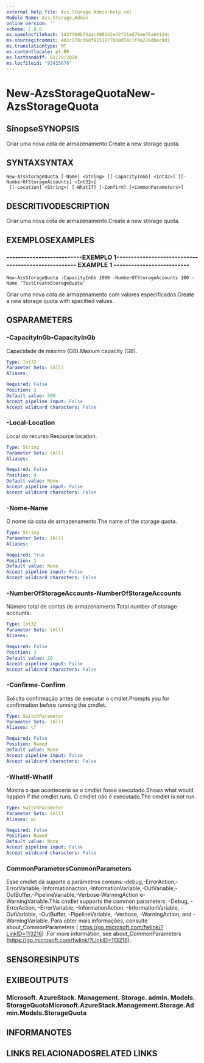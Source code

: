 ```yaml
---
external help file: Azs.Storage.Admin-help.xml
Module Name: Azs.Storage.Admin
online version: ''
schema: 2.0.0
ms.openlocfilehash: 143f368b73aac490242e42f21ed76ee76ab012dc
ms.sourcegitcommit: 4d2c178cd6df9151877b08d54c1f4a228dbec9d1
ms.translationtype: MT
ms.contentlocale: pt-BR
ms.lasthandoff: 01/29/2020
ms.locfileid: "93425876"
---
```

# <span data-ttu-id="f8720-101">New-AzsStorageQuota</span><span class="sxs-lookup"><span data-stu-id="f8720-101">New-AzsStorageQuota</span></span>

## <span data-ttu-id="f8720-102">Sinopse</span><span class="sxs-lookup"><span data-stu-id="f8720-102">SYNOPSIS</span></span>
<span data-ttu-id="f8720-103">Criar uma nova cota de armazenamento.</span><span class="sxs-lookup"><span data-stu-id="f8720-103">Create a new storage quota.</span></span>

## <span data-ttu-id="f8720-104">SYNTAX</span><span class="sxs-lookup"><span data-stu-id="f8720-104">SYNTAX</span></span>

```
New-AzsStorageQuota [-Name] <String> [[-CapacityInGb] <Int32>] [[-NumberOfStorageAccounts] <Int32>]
 [[-Location] <String>] [-WhatIf] [-Confirm] [<CommonParameters>]
```

## <span data-ttu-id="f8720-105">DESCRITIVO</span><span class="sxs-lookup"><span data-stu-id="f8720-105">DESCRIPTION</span></span>
<span data-ttu-id="f8720-106">Criar uma nova cota de armazenamento.</span><span class="sxs-lookup"><span data-stu-id="f8720-106">Create a new storage quota.</span></span>

## <span data-ttu-id="f8720-107">EXEMPLOS</span><span class="sxs-lookup"><span data-stu-id="f8720-107">EXAMPLES</span></span>

### <span data-ttu-id="f8720-108">--------------------------EXEMPLO 1--------------------------</span><span class="sxs-lookup"><span data-stu-id="f8720-108">-------------------------- EXAMPLE 1 --------------------------</span></span>
```
New-AzsStorageQuota -CapacityInGb 1000 -NumberOfStorageAccounts 100 -Name 'TestCreateStorageQuota'
```

<span data-ttu-id="f8720-109">Criar uma nova cota de armazenamento com valores especificados.</span><span class="sxs-lookup"><span data-stu-id="f8720-109">Create a new storage quota with specified values.</span></span>

## <span data-ttu-id="f8720-110">OS</span><span class="sxs-lookup"><span data-stu-id="f8720-110">PARAMETERS</span></span>

### <span data-ttu-id="f8720-111">-CapacityInGb</span><span class="sxs-lookup"><span data-stu-id="f8720-111">-CapacityInGb</span></span>
<span data-ttu-id="f8720-112">Capacidade de máximo (GB).</span><span class="sxs-lookup"><span data-stu-id="f8720-112">Maxium capacity (GB).</span></span>

```yaml
Type: Int32
Parameter Sets: (All)
Aliases: 

Required: False
Position: 2
Default value: 500
Accept pipeline input: False
Accept wildcard characters: False
```

### <span data-ttu-id="f8720-113">-Local</span><span class="sxs-lookup"><span data-stu-id="f8720-113">-Location</span></span>
<span data-ttu-id="f8720-114">Local do recurso.</span><span class="sxs-lookup"><span data-stu-id="f8720-114">Resource location.</span></span>

```yaml
Type: String
Parameter Sets: (All)
Aliases: 

Required: False
Position: 4
Default value: None
Accept pipeline input: False
Accept wildcard characters: False
```

### <span data-ttu-id="f8720-115">-Nome</span><span class="sxs-lookup"><span data-stu-id="f8720-115">-Name</span></span>
<span data-ttu-id="f8720-116">O nome da cota de armazenamento.</span><span class="sxs-lookup"><span data-stu-id="f8720-116">The name of the storage quota.</span></span>

```yaml
Type: String
Parameter Sets: (All)
Aliases: 

Required: True
Position: 1
Default value: None
Accept pipeline input: False
Accept wildcard characters: False
```

### <span data-ttu-id="f8720-117">-NumberOfStorageAccounts</span><span class="sxs-lookup"><span data-stu-id="f8720-117">-NumberOfStorageAccounts</span></span>
<span data-ttu-id="f8720-118">Número total de contas de armazenamento.</span><span class="sxs-lookup"><span data-stu-id="f8720-118">Total number of storage accounts.</span></span>

```yaml
Type: Int32
Parameter Sets: (All)
Aliases: 

Required: False
Position: 3
Default value: 20
Accept pipeline input: False
Accept wildcard characters: False
```

### <span data-ttu-id="f8720-119">-Confirme</span><span class="sxs-lookup"><span data-stu-id="f8720-119">-Confirm</span></span>
<span data-ttu-id="f8720-120">Solicita confirmação antes de executar o cmdlet.</span><span class="sxs-lookup"><span data-stu-id="f8720-120">Prompts you for confirmation before running the cmdlet.</span></span>

```yaml
Type: SwitchParameter
Parameter Sets: (All)
Aliases: cf

Required: False
Position: Named
Default value: None
Accept pipeline input: False
Accept wildcard characters: False
```

### <span data-ttu-id="f8720-121">-WhatIf</span><span class="sxs-lookup"><span data-stu-id="f8720-121">-WhatIf</span></span>
<span data-ttu-id="f8720-122">Mostra o que aconteceria se o cmdlet fosse executado.</span><span class="sxs-lookup"><span data-stu-id="f8720-122">Shows what would happen if the cmdlet runs.</span></span>
<span data-ttu-id="f8720-123">O cmdlet não é executado.</span><span class="sxs-lookup"><span data-stu-id="f8720-123">The cmdlet is not run.</span></span>

```yaml
Type: SwitchParameter
Parameter Sets: (All)
Aliases: wi

Required: False
Position: Named
Default value: None
Accept pipeline input: False
Accept wildcard characters: False
```

### <span data-ttu-id="f8720-124">CommonParameters</span><span class="sxs-lookup"><span data-stu-id="f8720-124">CommonParameters</span></span>
<span data-ttu-id="f8720-125">Esse cmdlet dá suporte a parâmetros comuns:-debug,-ErrorAction,-ErrorVariable,-Informationaction,-InformationVariable,-OutVariable,-OutBuffer,-PipelineVariable,-Verbose-WarningAction e-WarningVariable.</span><span class="sxs-lookup"><span data-stu-id="f8720-125">This cmdlet supports the common parameters: -Debug, -ErrorAction, -ErrorVariable, -InformationAction, -InformationVariable, -OutVariable, -OutBuffer, -PipelineVariable, -Verbose, -WarningAction, and -WarningVariable.</span></span> <span data-ttu-id="f8720-126">Para obter mais informações, consulte about_CommonParameters ( https://go.microsoft.com/fwlink/?LinkID=113216) .</span><span class="sxs-lookup"><span data-stu-id="f8720-126">For more information, see about_CommonParameters (https://go.microsoft.com/fwlink/?LinkID=113216).</span></span>

## <span data-ttu-id="f8720-127">SENSORES</span><span class="sxs-lookup"><span data-stu-id="f8720-127">INPUTS</span></span>

## <span data-ttu-id="f8720-128">EXIBE</span><span class="sxs-lookup"><span data-stu-id="f8720-128">OUTPUTS</span></span>

### <span data-ttu-id="f8720-129">Microsoft. AzureStack. Management. Storage. admin. Models. StorageQuota</span><span class="sxs-lookup"><span data-stu-id="f8720-129">Microsoft.AzureStack.Management.Storage.Admin.Models.StorageQuota</span></span>

## <span data-ttu-id="f8720-130">INFORMA</span><span class="sxs-lookup"><span data-stu-id="f8720-130">NOTES</span></span>

## <span data-ttu-id="f8720-131">LINKS RELACIONADOS</span><span class="sxs-lookup"><span data-stu-id="f8720-131">RELATED LINKS</span></span>

